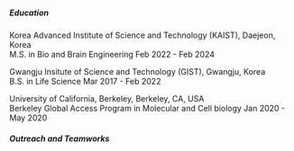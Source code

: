<h5 style="font-weight:700;">Education</h5>

Korea Advanced Institute of Science and Technology (KAIST), Daejeon, Korea<br>
M.S. in Bio and Brain Engineering Feb 2022 - Feb 2024

Gwangju Insitute of Science and Technology (GIST), Gwangju, Korea<br>
B.S. in Life Science Mar 2017 - Feb 2022

University of California, Berkeley, Berkeley, CA, USA<br>
Berkeley Global Access Program in Molecular and Cell biology Jan 2020 - May 2020

<h5 style="font-weight:700;">Outreach and Teamworks</h5>
